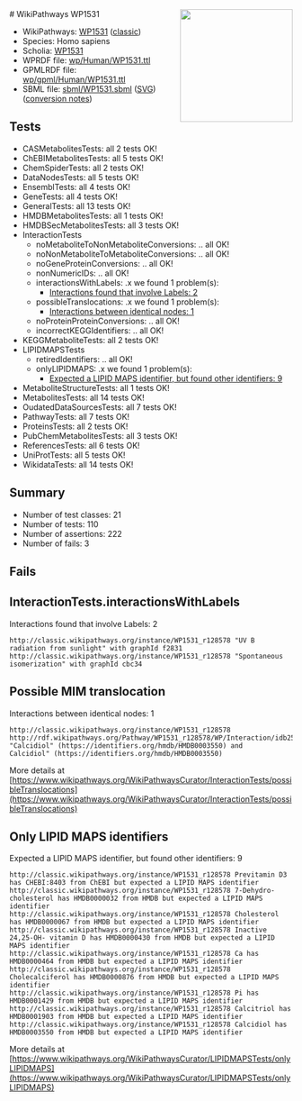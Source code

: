 <img style="float: right; width: 200px" src="https://upload.wikimedia.org/wikipedia/commons/thumb/8/83/Wplogo_with_text_500.png/640px-Wplogo_with_text_500.png" />
# WikiPathways WP1531

* WikiPathways: [WP1531](https://wikipathways.org/pathways/WP1531) ([classic](https://classic.wikipathways.org/instance/WP1531))
* Species: Homo sapiens
* Scholia: [WP1531](https://scholia.toolforge.org/wikipathways/WP1531)
* WPRDF file: [wp/Human/WP1531.ttl](../wp/Human/WP1531.ttl)
* GPMLRDF file: [wp/gpml/Human/WP1531.ttl](../wp/gpml/Human/WP1531.ttl)
* SBML file: [sbml/WP1531.sbml](../sbml/WP1531.sbml) ([SVG](../sbml/WP1531.svg)) ([conversion notes](../sbml/WP1531.txt))

## Tests
* CASMetabolitesTests: all 2 tests OK!
* ChEBIMetabolitesTests: all 5 tests OK!
* ChemSpiderTests: all 2 tests OK!
* DataNodesTests: all 5 tests OK!
* EnsemblTests: all 4 tests OK!
* GeneTests: all 4 tests OK!
* GeneralTests: all 13 tests OK!
* HMDBMetabolitesTests: all 1 tests OK!
* HMDBSecMetabolitesTests: all 3 tests OK!
* InteractionTests
    * noMetaboliteToNonMetaboliteConversions: .. all OK!
    * noNonMetaboliteToMetaboliteConversions: .. all OK!
    * noGeneProteinConversions: .. all OK!
    * nonNumericIDs: .. all OK!
    * interactionsWithLabels: .x we found 1 problem(s):
        * [Interactions found that involve Labels: 2](#630d2679)
    * possibleTranslocations: .x we found 1 problem(s):
        * [Interactions between identical nodes: 1](#1c118206)
    * noProteinProteinConversions: .. all OK!
    * incorrectKEGGIdentifiers: .. all OK!
* KEGGMetaboliteTests: all 2 tests OK!
* LIPIDMAPSTests
    * retiredIdentifiers: .. all OK!
    * onlyLIPIDMAPS: .x we found 1 problem(s):
        * [Expected a LIPID MAPS identifier, but found other identifiers: 9](#48cc60c0)
* MetaboliteStructureTests: all 1 tests OK!
* MetabolitesTests: all 14 tests OK!
* OudatedDataSourcesTests: all 7 tests OK!
* PathwayTests: all 7 tests OK!
* ProteinsTests: all 2 tests OK!
* PubChemMetabolitesTests: all 3 tests OK!
* ReferencesTests: all 6 tests OK!
* UniProtTests: all 5 tests OK!
* WikidataTests: all 14 tests OK!


## Summary

* Number of test classes: 21
* Number of tests: 110
* Number of assertions: 222
* Number of fails: 3

## Fails

<a name="630d2679" />

## InteractionTests.interactionsWithLabels

Interactions found that involve Labels: 2
```
http://classic.wikipathways.org/instance/WP1531_r128578 "UV B radiation from sunlight" with graphId f2831
http://classic.wikipathways.org/instance/WP1531_r128578 "Spontaneous isomerization" with graphId cbc34
```

<a name="1c118206" />

## Possible MIM translocation

Interactions between identical nodes: 1
```
http://classic.wikipathways.org/instance/WP1531_r128578 http://rdf.wikipathways.org/Pathway/WP1531_r128578/WP/Interaction/idb2536244 "Calcidiol" (https://identifiers.org/hmdb/HMDB0003550) and 
Calcidiol" (https://identifiers.org/hmdb/HMDB0003550)
```

More details at [https://www.wikipathways.org/WikiPathwaysCurator/InteractionTests/possibleTranslocations](https://www.wikipathways.org/WikiPathwaysCurator/InteractionTests/possibleTranslocations)

<a name="48cc60c0" />

## Only LIPID MAPS identifiers

Expected a LIPID MAPS identifier, but found other identifiers: 9
```
http://classic.wikipathways.org/instance/WP1531_r128578 Previtamin D3 has CHEBI:8403 from ChEBI but expected a LIPID MAPS identifier
http://classic.wikipathways.org/instance/WP1531_r128578 7-Dehydro- cholesterol has HMDB0000032 from HMDB but expected a LIPID MAPS identifier
http://classic.wikipathways.org/instance/WP1531_r128578 Cholesterol has HMDB0000067 from HMDB but expected a LIPID MAPS identifier
http://classic.wikipathways.org/instance/WP1531_r128578 Inactive 24,25-OH- vitamin D has HMDB0000430 from HMDB but expected a LIPID MAPS identifier
http://classic.wikipathways.org/instance/WP1531_r128578 Ca has HMDB0000464 from HMDB but expected a LIPID MAPS identifier
http://classic.wikipathways.org/instance/WP1531_r128578 Cholecalciferol has HMDB0000876 from HMDB but expected a LIPID MAPS identifier
http://classic.wikipathways.org/instance/WP1531_r128578 Pi has HMDB0001429 from HMDB but expected a LIPID MAPS identifier
http://classic.wikipathways.org/instance/WP1531_r128578 Calcitriol has HMDB0001903 from HMDB but expected a LIPID MAPS identifier
http://classic.wikipathways.org/instance/WP1531_r128578 Calcidiol has HMDB0003550 from HMDB but expected a LIPID MAPS identifier
```

More details at [https://www.wikipathways.org/WikiPathwaysCurator/LIPIDMAPSTests/onlyLIPIDMAPS](https://www.wikipathways.org/WikiPathwaysCurator/LIPIDMAPSTests/onlyLIPIDMAPS)

